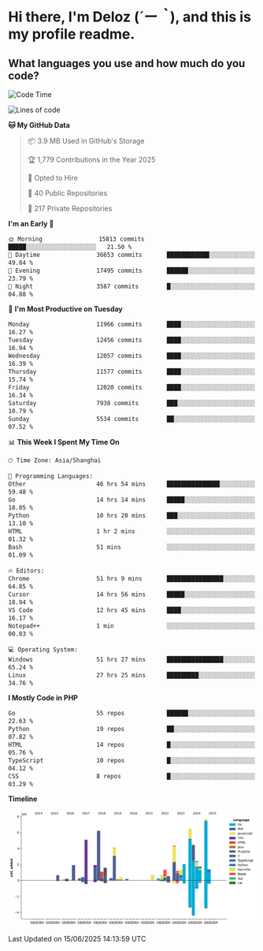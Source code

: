 # **Hi there, I'm Deloz (*´ー｀*), and this is my profile readme.**

## **What languages you use and how much do you code?**

<!--START_SECTION:waka-->
![Code Time](http://img.shields.io/badge/Code%20Time-6%2C660%20hrs%2030%20mins-blue)

![Lines of code](https://img.shields.io/badge/From%20Hello%20World%20I%27ve%20Written-60.8%20million%20lines%20of%20code-blue)

**🐱 My GitHub Data** 

> 📦 3.9 MB Used in GitHub's Storage 
 > 
> 🏆 1,779 Contributions in the Year 2025
 > 
> 💼 Opted to Hire
 > 
> 📜 40 Public Repositories 
 > 
> 🔑 217 Private Repositories 
 > 
**I'm an Early 🐤** 

```text
🌞 Morning                15813 commits       █████░░░░░░░░░░░░░░░░░░░░   21.50 % 
🌆 Daytime                36653 commits       ████████████░░░░░░░░░░░░░   49.84 % 
🌃 Evening                17495 commits       ██████░░░░░░░░░░░░░░░░░░░   23.79 % 
🌙 Night                  3587 commits        █░░░░░░░░░░░░░░░░░░░░░░░░   04.88 % 
```
📅 **I'm Most Productive on Tuesday** 

```text
Monday                   11966 commits       ████░░░░░░░░░░░░░░░░░░░░░   16.27 % 
Tuesday                  12456 commits       ████░░░░░░░░░░░░░░░░░░░░░   16.94 % 
Wednesday                12057 commits       ████░░░░░░░░░░░░░░░░░░░░░   16.39 % 
Thursday                 11577 commits       ████░░░░░░░░░░░░░░░░░░░░░   15.74 % 
Friday                   12020 commits       ████░░░░░░░░░░░░░░░░░░░░░   16.34 % 
Saturday                 7938 commits        ███░░░░░░░░░░░░░░░░░░░░░░   10.79 % 
Sunday                   5534 commits        ██░░░░░░░░░░░░░░░░░░░░░░░   07.52 % 
```


📊 **This Week I Spent My Time On** 

```text
🕑︎ Time Zone: Asia/Shanghai

💬 Programming Languages: 
Other                    46 hrs 54 mins      ███████████████░░░░░░░░░░   59.48 % 
Go                       14 hrs 14 mins      █████░░░░░░░░░░░░░░░░░░░░   18.05 % 
Python                   10 hrs 20 mins      ███░░░░░░░░░░░░░░░░░░░░░░   13.10 % 
HTML                     1 hr 2 mins         ░░░░░░░░░░░░░░░░░░░░░░░░░   01.32 % 
Bash                     51 mins             ░░░░░░░░░░░░░░░░░░░░░░░░░   01.09 % 

🔥 Editors: 
Chrome                   51 hrs 9 mins       ████████████████░░░░░░░░░   64.85 % 
Cursor                   14 hrs 56 mins      █████░░░░░░░░░░░░░░░░░░░░   18.94 % 
VS Code                  12 hrs 45 mins      ████░░░░░░░░░░░░░░░░░░░░░   16.17 % 
Notepad++                1 min               ░░░░░░░░░░░░░░░░░░░░░░░░░   00.03 % 

💻 Operating System: 
Windows                  51 hrs 27 mins      ████████████████░░░░░░░░░   65.24 % 
Linux                    27 hrs 25 mins      █████████░░░░░░░░░░░░░░░░   34.76 % 
```

**I Mostly Code in PHP** 

```text
Go                       55 repos            ██████░░░░░░░░░░░░░░░░░░░   22.63 % 
Python                   19 repos            ██░░░░░░░░░░░░░░░░░░░░░░░   07.82 % 
HTML                     14 repos            █░░░░░░░░░░░░░░░░░░░░░░░░   05.76 % 
TypeScript               10 repos            █░░░░░░░░░░░░░░░░░░░░░░░░   04.12 % 
CSS                      8 repos             █░░░░░░░░░░░░░░░░░░░░░░░░   03.29 % 
```



**Timeline**

![Lines of Code chart](https://raw.githubusercontent.com/deloz/deloz/main/assets/bar_graph.png)


 Last Updated on 15/06/2025 14:13:59 UTC
<!--END_SECTION:waka-->
